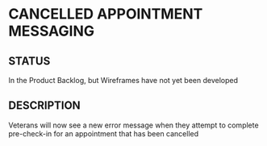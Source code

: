 # CANCELLED APPOINTMENT MESSAGING

## STATUS
In the Product Backlog, but Wireframes have not yet been developed

## DESCRIPTION
Veterans will now see a new error message when they attempt to complete pre-check-in for an appointment that has been cancelled

